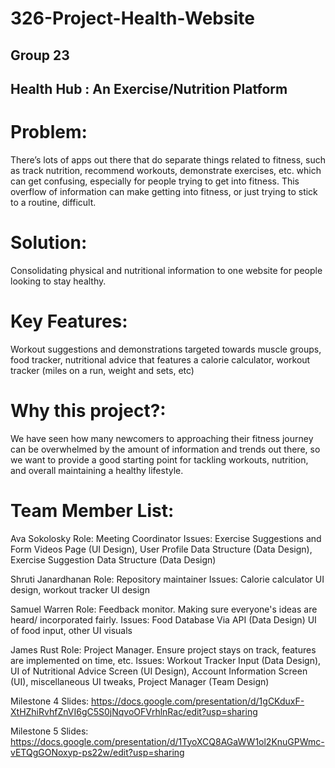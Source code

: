 # 326-Project-Health-Website




## Group 23
## Health Hub : An Exercise/Nutrition Platform


# Problem: 
There’s lots of apps out there that do separate things related to fitness, such as track nutrition, recommend workouts, demonstrate exercises, etc. which can get confusing, especially for people trying to get into fitness. This overflow of information can make getting into fitness, or just trying to stick to a routine, difficult.
# Solution: 
Consolidating physical and nutritional information to one website for people looking to stay healthy.
# Key Features:
Workout suggestions and demonstrations targeted towards muscle groups, food tracker, nutritional advice that features a calorie calculator, workout tracker (miles on a run, weight and sets, etc)
# Why this project?: 
We have seen how many newcomers to approaching their fitness journey can be overwhelmed by the amount of information and trends out there, so we want to provide a good starting point for tackling workouts, nutrition, and overall maintaining a healthy lifestyle. 

# Team Member List:
Ava Sokolosky
Role: Meeting Coordinator
Issues: Exercise Suggestions and Form Videos Page (UI Design), User Profile Data Structure (Data Design), Exercise Suggestion Data Structure (Data Design)

Shruti Janardhanan
Role: Repository maintainer
Issues: Calorie calculator UI design, workout tracker UI design

Samuel Warren
Role: Feedback monitor. Making sure everyone's ideas are heard/ incorporated fairly.
Issues: Food Database Via API (Data Design) UI of food input, other UI visuals

James Rust
Role: Project Manager. Ensure project stays on track, features are implemented on time, etc.
Issues: Workout Tracker Input (Data Design), UI of Nutritional Advice Screen (UI Design), Account Information Screen (UI), miscellaneous UI tweaks, Project Manager (Team Design)

Milestone 4 Slides: https://docs.google.com/presentation/d/1gCKduxF-XtHZhiRvhfZnVI6gC5S0jNqvoOFVrhlnRac/edit?usp=sharing

Milestone 5 Slides: https://docs.google.com/presentation/d/1TyoXCQ8AGaWW1ol2KnuGPWmc-vETQgGONoxyp-ps22w/edit?usp=sharing
